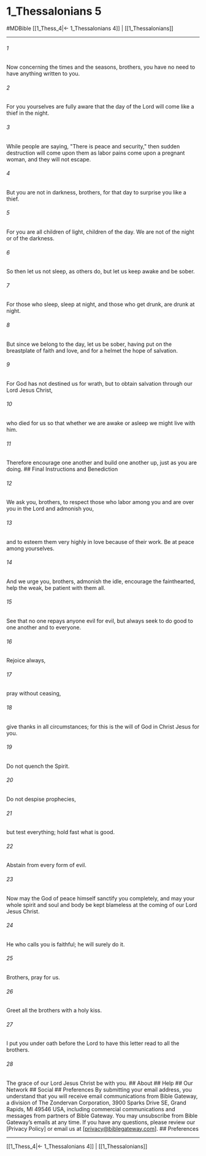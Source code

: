# 1_Thessalonians 5
#MDBible
[[1_Thess_4|← 1_Thessalonians 4]] | [[1_Thessalonians]]

***


###### 1 
Now concerning the times and the seasons, brothers, you have no need to have anything written to you. 

###### 2 
For you yourselves are fully aware that the day of the Lord will come like a thief in the night. 

###### 3 
While people are saying, "There is peace and security," then sudden destruction will come upon them as labor pains come upon a pregnant woman, and they will not escape. 

###### 4 
But you are not in darkness, brothers, for that day to surprise you like a thief. 

###### 5 
For you are all children of light, children of the day. We are not of the night or of the darkness. 

###### 6 
So then let us not sleep, as others do, but let us keep awake and be sober. 

###### 7 
For those who sleep, sleep at night, and those who get drunk, are drunk at night. 

###### 8 
But since we belong to the day, let us be sober, having put on the breastplate of faith and love, and for a helmet the hope of salvation. 

###### 9 
For God has not destined us for wrath, but to obtain salvation through our Lord Jesus Christ, 

###### 10 
who died for us so that whether we are awake or asleep we might live with him. 

###### 11 
Therefore encourage one another and build one another up, just as you are doing. ## Final Instructions and Benediction 

###### 12 
We ask you, brothers, to respect those who labor among you and are over you in the Lord and admonish you, 

###### 13 
and to esteem them very highly in love because of their work. Be at peace among yourselves. 

###### 14 
And we urge you, brothers, admonish the idle, encourage the fainthearted, help the weak, be patient with them all. 

###### 15 
See that no one repays anyone evil for evil, but always seek to do good to one another and to everyone. 

###### 16 
Rejoice always, 

###### 17 
pray without ceasing, 

###### 18 
give thanks in all circumstances; for this is the will of God in Christ Jesus for you. 

###### 19 
Do not quench the Spirit. 

###### 20 
Do not despise prophecies, 

###### 21 
but test everything; hold fast what is good. 

###### 22 
Abstain from every form of evil. 

###### 23 
Now may the God of peace himself sanctify you completely, and may your whole spirit and soul and body be kept blameless at the coming of our Lord Jesus Christ. 

###### 24 
He who calls you is faithful; he will surely do it. 

###### 25 
Brothers, pray for us. 

###### 26 
Greet all the brothers with a holy kiss. 

###### 27 
I put you under oath before the Lord to have this letter read to all the brothers. 

###### 28 
The grace of our Lord Jesus Christ be with you. ## About ## Help ## Our Network ## Social ## Preferences By submitting your email address, you understand that you will receive email communications from Bible Gateway, a division of The Zondervan Corporation, 3900 Sparks Drive SE, Grand Rapids, MI 49546 USA, including commercial communications and messages from partners of Bible Gateway. You may unsubscribe from Bible Gateway&rsquo;s emails at any time. If you have any questions, please review our [Privacy Policy] or email us at [privacy@biblegateway.com]. ## Preferences

***

[[1_Thess_4|← 1_Thessalonians 4]] | [[1_Thessalonians]]
